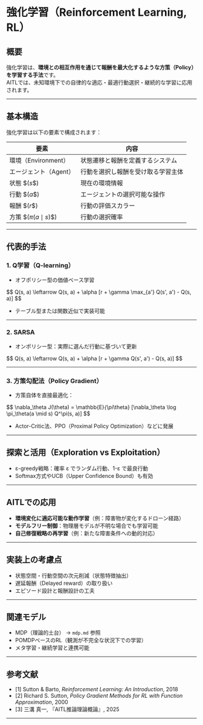 

# 強化学習（Reinforcement Learning, RL）

## 概要

強化学習は、**環境との相互作用を通じて報酬を最大化するような方策（Policy）を学習する手法**です。  
AITLでは、未知環境下での自律的な適応・最適行動選択・継続的な学習に応用されます。

---

## 基本構造

強化学習は以下の要素で構成されます：

| 要素 | 内容 |
|------|------|
| 環境（Environment） | 状態遷移と報酬を定義するシステム |
| エージェント（Agent） | 行動を選択し報酬を受け取る学習主体 |
| 状態 \$$( s \$$) | 現在の環境情報 |
| 行動 \$$( a \$$) | エージェントの選択可能な操作 |
| 報酬 \$$( r \$$) | 行動の評価スカラー |
| 方策 \$$( \pi(a \mid s) \$$) | 行動の選択確率 |

---

## 代表的手法

### 1. Q学習（Q-learning）

- オフポリシー型の価値ベース学習

\$$
Q(s, a) \leftarrow Q(s, a) + \alpha [r + \gamma \max_{a'} Q(s', a') - Q(s, a)]
\$$

- テーブル型または関数近似で実装可能

---

### 2. SARSA

- オンポリシー型：実際に選んだ行動に基づいて更新

\$$
Q(s, a) \leftarrow Q(s, a) + \alpha [r + \gamma Q(s', a') - Q(s, a)]
\$$

---

### 3. 方策勾配法（Policy Gradient）

- 方策自体を直接最適化：

\$$
\nabla_\theta J(\theta) = \mathbb{E}_{\pi_\theta} [\nabla_\theta \log \pi_\theta(a \mid s) Q^\pi(s, a)]
\$$

- Actor-Critic法、PPO（Proximal Policy Optimization）などに発展

---

## 探索と活用（Exploration vs Exploitation）

- ε-greedy戦略：確率 ε でランダム行動、1-ε で最良行動  
- Softmax方式やUCB（Upper Confidence Bound）も有効

---

## AITLでの応用

- **環境変化に適応可能な動作学習**（例：障害物が変化するドローン経路）  
- **モデルフリー制御**：物理層モデルが不明な場合でも学習可能  
- **自己修復戦略の再学習**（例：新たな障害条件への動的対応）

---

## 実装上の考慮点

- 状態空間・行動空間の次元削減（状態特徴抽出）  
- 遅延報酬（Delayed reward）の取り扱い  
- エピソード設計と報酬設計の工夫

---

## 関連モデル

- MDP（理論的土台） → `mdp.md` 参照  
- POMDPベースのRL（観測が不完全な状況下での学習）  
- メタ学習・継続学習と連携可能

---

## 参考文献

- [1] Sutton & Barto, *Reinforcement Learning: An Introduction*, 2018  
- [2] Richard S. Sutton, *Policy Gradient Methods for RL with Function Approximation*, 2000  
- [3] 三溝 真一, 『AITL推論理論概論』, 2025  

---
